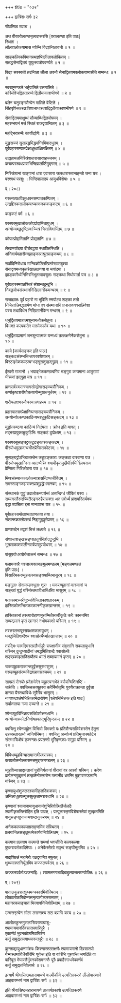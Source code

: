 +++
title = "०३२"

+++
द्वात्रिंशः सर्गः ३२   
  
श्रीवसिष्ठ उवाच ।  
  
अथ वीरवरोत्कण्ठनृत्यदप्सरसि [वरात्कण्ठा इति पाठः]   
स्थिता ।  
लीलावलोकयामास व्योम्नि विद्यान्वितावनौ ॥ १ ॥  
  
साङ्कल्पिकविमानस्थज्ञप्तिलीलावलोकितम् ।  
सन्नद्धसेनाद्वितयं युयुत्स्वत्रोपवर्ण्यते ॥ १ ॥  
  
विद्या सरस्वती तदन्विता लीला अवनौ सेनाद्वितयमवलोकयामासेति सम्बन्धः ॥ १   
॥  
  
स्वराष्ट्रमण्डले भर्तृपालिते बलमालिते ।  
कस्मिंश्चिद्विततारण्ये द्वितीयाकाशभीषणे ॥ २ ॥  
  
बलेन चतुरङ्गसैन्येन मालिते वेष्टिते ।   
सिंहवृश्चिकरक्षःपिशाचाधारत्वाद्द्वितीयाकाशभीषणे ॥ २ ॥  
  
सेनाद्वितयमाक्षुब्धं सौम्याब्धिद्वितयोपमम् ।  
महरम्भघनं मत्तं स्थितं राजद्वयान्वितम् ॥ ३ ॥  
  
महद्भिरारम्भैः कार्योद्योगैः ॥ ३ ॥  
  
युद्धसज्जं सुसन्नद्धमिद्धमग्निमिवाद्भुतम् ।  
पूर्वप्रहारसम्पातप्रेक्षाक्षुब्धाक्षिलक्षितम् ॥ ४ ॥  
  
उद्यतामलनिस्त्रिंशधारासारवहज्जनम् ।  
कचत्परश्वधप्रासभिन्दिपालर्ष्टिमुद्गरम् ॥ ५ ॥  
  
निस्त्रिंशानां खड्गानां धारा एवासारा जलधारास्तान्वहन्तो जना यत्र ।   
परश्वधं परशुः । भिन्दिपालादय आयुधविशेषाः ॥ ५ ॥  
  
प्। २०८)  
  
गरुत्मत्पक्षविक्षुब्धवनसम्पातकम्पितम् ।  
उद्यद्दिनकरालोकचञ्चत्कनककङ्कटम् ॥ ६ ॥  
  
कङ्कटं वर्म ॥ ६ ॥  
  
परस्परमुखालोककोपप्रोद्दामितायुधम् ।  
अन्योन्यबद्धदृष्टित्वाच्चित्रं भित्ताविवार्पितम् ॥ ७ ॥  
  
कोपात्प्रोद्दामितानि प्रोद्यतानि ॥ ७ ॥  
  
लेखामर्यादया दीर्घबद्धया स्थापितस्थिति ।  
अनिवार्यमहासैन्यझाङ्काराश्रुतसङ्कथम् ॥ ८ ॥  
  
सर्पादिनिरोधाय मान्त्रिकोल्लिखितरेखासदृश्या   
सेनाद्वयमध्यकृतरेखालक्षणया वा मर्यादया ।   
झाङ्कारैर्ध्वनिभिरभिभूतत्वादश्रुताः सङ्कथा मिथोवार्ता यत्र ॥ ८ ॥  
  
पूर्वप्रहारस्मयतश्चिरं संशान्तदुन्दुभि ।  
निबद्धयोधसंस्थाननिखिलानीकमन्थरम् ॥ ९ ॥  
  
राजाज्ञातः पूर्वं प्रहारो मा भूदिति स्मयोऽत्र शङ्का ततो   
निमित्तान्निबद्धप्रायेण योधा एव संस्थानानि प्रधानावयवसन्निवेशा   
यस्य तथाविधेन निखिलानीकेन मन्थरम् ॥ ९ ॥  
  
धनुर्द्वितयमात्रात्मशून्यमध्यैकसेतुना ।  
विभक्तं कल्पवातेन मत्तमेकार्णवं यथा ॥ १० ॥  
  
धनुर्द्वितयप्रमाणं जनशून्यात्मकं यन्मध्यं तल्लक्षणेनैकसेतुना ॥   
१० ॥  
  
काये [कार्यसङ्कर इति पाठः]   
सङ्कटसंरम्भचिन्तापरवशेश्वरम् ।  
विरटड्भेककण्ठत्वग्भङ्गुरातुरहृद्गुहम् ॥ ११ ॥  
  
ईश्वरौ राजानौ । भयाद्भेककण्ठत्वगिव भङ्गुरा कम्पमाना आतुराणां   
भीरूणां हृद्गुहा यत्र ॥ ११ ॥  
  
प्राणसर्वस्वसन्त्यागसोद्योगासङ्ख्यसैनिकम् ।  
कर्णाकृष्टशरौघौघत्यागोन्मुखधनुर्धरम् ॥ १२ ॥  
  
शरौघलक्षणस्यौघस्य प्रवाहस्य ॥ १२ ॥  
  
प्रहारपातसम्प्रेक्षानिष्पन्दासङ्ख्यसैनिकम् ।  
अन्योन्योत्कण्ठकाठिन्यभरभ्रुकुटिसङ्कटम् ॥ १३ ॥  
  
युद्धोत्कण्ठया काठिन्यं निर्दयता । क्रोध इति यावत् ।   
तद्भरप्रयुक्तभ्रुकुटिभिः सङ्कटं दुष्प्रेक्ष्यम् ॥ १३ ॥  
  
परस्परसुसङ्घट्टकटुटङ्कारकङ्कटम् ।  
वीरयोधमुखादग्धभीरुप्रेप्सितकोटरम् ॥ १४ ॥  
  
सुसङ्घट्टोऽभिघातस्तेन कटुटङ्काराः कङ्कटा वारबाणा यत्र ।   
वीरयोधमुखाग्निना आदग्धैरिव श्यामीकृतमुखैर्भीरुभिर्निलयनाय   
प्रेप्सिता गिरिकोटरा यत्र ॥ १४ ॥  
  
मिथःसंस्थानकालोकमात्रासन्दिग्धजीवितम् ।  
समस्ताङ्गरुहासक्तप्रांशुवृद्धेभमानवम् ॥ १५ ॥  
  
संस्थानकं युद्धं तदालोकनपर्यन्तं असन्दिग्धं जीवितं यस्य ।   
सम्यगस्तैरुदञ्चितैरङ्गरुहैरासक्ता अत एवोर्ध्वं प्रांशवस्तिर्यक्च   
वृद्धा उपचिता इभा मानवाश्च यत्र ॥ १५ ॥  
  
पूर्वप्रहारसम्प्रेक्षाव्यग्रप्राणतया तया ।  
संशान्तकल्लोलरवं निद्रामुद्रपुरोपमम् ॥ १६ ॥  
  
प्राणशब्देन तद्वशं चित्तं लक्ष्यते ॥ १६ ॥  
  
संशान्तशङ्खसङ्घाततूर्यनिर्ह्राददुन्दुभि ।  
भूतलाकाशसंलीनसर्वपांसुपयोधरम् ॥ १७ ॥  
  
पांसुपयोधरयोर्यथाक्रमं सम्बन्धः ॥ १७ ॥  
  
पलायनपरैः पश्चात्त्यक्तमङ्गुलमण्डलम् [मङ्गलमण्डलं   
इति पाठः] ।  
विसारिमकरव्यूहमत्स्यसङ्ख्याब्धिभासुरम् ॥ १८ ॥  
  
मङ्गुलाः सेनामण्डनभूताः शूराः । मकरव्यूहानां मत्स्यानां च   
सङ्ख्यं युद्धं यस्मिंस्तथाविधाब्धिरिव भासुरम् ॥ १८ ॥  
  
पताकामञ्जरीपुञ्जविजिताकाशतारकम् ।  
हास्तिकोत्तम्भितकरकाननीकृतखान्तरम् ॥ १९ ॥  
  
हास्तिकानां हस्त्यारोहाणामुत्तम्भितैरूर्घ्वीकृतैः करैः काननमिव   
सम्पद्यमानं कृतं खान्तरं नभोवकाशो यस्मिन् ॥ १९ ॥  
  
तरत्तरलभापूरसपक्षसकलायुधम् ।  
धमद्धमितिशब्दैश्च श्वासोत्थैर्घ्मातखान्तरम् ॥ २० ॥  
  
तरद्भिः प्लवद्भिस्तरलैर्भापूरैः सपक्षाणीव संवृत्तानि सकलायुधानि   
यस्मिन् दुन्दुभ्यादीनां धमद्धमितिशब्दैः श्वासोत्थैः   
शङ्खकाहलादिशब्दैश्च ध्मातं शब्दायमानं कृतम् ॥ २० ॥  
  
चक्रव्यूहकराक्रान्तदुर्वृत्तसुरभासुरम् ।  
गरुडव्यूहसंरम्भविद्रवन्नागसञ्चयम् ॥ २१ ॥  
  
साम्प्रतं सेनयोः प्रदेशभेदेन व्यूहरचनाभेदं वर्णयन्विशिनष्टि -   
चक्रेति । क्वचिच्चक्रव्यूहस्य करैर्निर्मातृभिः पुरुषैराक्रान्ता दुर्वृत्ता   
दानवा यैस्तथाविधैः सुरैरिव भासुरम् ।   
नागशब्दश्लेषभित्तिकाभेदारोपेण [श्लेषनिमित्तक इति पाठः]   
सर्पात्मतया गजा उच्यन्ते ॥ २१ ॥  
  
श्येनव्यूहविभिन्नाग्रसन्निवेशोत्तमध्वनि ।  
अन्योन्यास्फोटनिःशेषप्रपतद्भूरिवृन्दकम् ॥ २२ ॥  
  
क्वचित्तु श्येनव्यूहेन विभिन्नो विभक्तो यः प्रतिसैन्यसन्निवेशस्तेन हेतुना   
उत्तमस्तारतमो ध्वनिर्यस्मिन् । क्वचित्तु अन्योन्यं प्रतिभुजास्फोटेन   
संरम्भान्निःशेषं कृत्स्नशः प्रपतन्तो भूरिवृन्दकाः समूहा यस्मिन् ॥   
२२ ॥  
  
विविधव्यूहविन्यासवान्तवीरवरारवम् ।  
करप्रतोलनोल्लासमत्तमुद्गरमण्डलम् ॥ २३ ॥  
  
व्यूहविन्यासाद्वान्तानां पुरोनिर्गतानां वीराणां वर आरवो यस्मिन् । करेण   
प्रतोलनमुद्यमनं तत्कृतेनोल्लासेन मत्तानीव भ्रमन्ति मुद्गरमण्डलानि   
यस्मिन् ॥ २३ ॥  
  
कृष्णायुधांशुजलदश्यामीकृतदिवाकरम् ।  
अनिलाधूतपल्यूलसूत्कृताभशरध्वनि ॥ २४ ॥  
  
कृष्णानां श्यामानामायुधानामंशुभिरिवोत्थितैर्जलदैः   
श्यामीकृतस्तिरोहित इति यावत् । पल्यूलास्तृणविशेषास्तेषां सूत्कृतमिति   
वायुसङ्घट्टनजन्यशब्दानुकरणम् ॥ २४ ॥  
  
अनेककल्पकल्पाग्रसवृन्दमिव संस्थितम् ।  
प्रलयानिलसङ्क्षुब्धमेकार्णवमिवोत्थितम् ॥ २५ ॥  
  
कल्पाय प्रलयाय कल्पन्ते समर्था भवन्तीति कल्पकल्पाः   
पुष्करावर्तकादिमेघाः । अनेकैस्तैरग्रे सवृन्दं सङ्घीभूतमिव ॥ २५ ॥  
  
सद्यश्छिन्नं महामेरोः पक्षद्वयमिव स्फुरत् ।  
क्षुब्धमारुतनिर्धूतमिव कज्जलपर्वतम् ॥ २६ ॥  
  
कज्जलपर्वतोऽञ्जनाद्रिः । श्यामतमगजादिबाहुल्यात्तत्साम्योक्तिः ॥ २६ ॥  
  
प्। २०९)  
  
पातालकुहरात्क्षुब्धमन्धकारमिवोत्थितम् ।  
लोकालोकमिवोन्मत्तनृत्यलोललसत्तटम् ।  
महानरकसङ्घातं भित्त्वावनिमिवोत्थितम् ॥ २७ ॥  
  
उन्मत्तनृत्येन लोला लसन्तश्च तटा वप्राणि यस्य ॥ २७ ॥  
  
आलोलकुन्तमुसलासिपरश्वघांशु-  
श्यामायमानदिवसातपवारिपूरैः ।  
एकार्णवं भुवनकोशमिवाचिरेण  
कर्तुं समुद्यतमगाधमनन्तपूरैः ॥ २८ ॥  
  
कुन्ताद्यायुधानामंशवः किरणास्तल्लक्षणैः श्यामायमानो दिवसातपो   
येभ्यस्तथाविधैर्वारिभिः पूर्यन्त इति वा वारिभिः पूरयन्ति जगदिति वा   
वारिपूरा मेघास्तैर्भुवनकोशमनन्तैः पूरैः प्रवाहैरगाधमेकार्णवं   
कर्तुं समुद्यतमिवेत्यर्थः ॥ २८ ॥  
  
इत्यार्षे श्रीवासिष्ठमहारामायणे वाल्मीकीये उत्पत्तिप्रकरणे लीलोपाख्याने   
आहवारम्भणं नाम द्वात्रिंशः सर्गः ॥ ३२ ॥  
  
इति श्रीवासिष्ठमहारामायणे तात्पर्यप्रकाशे उत्पत्तिप्रकरणे   
आहवारम्भणं नाम द्वात्रिंशः सर्गः ॥ ३२ ॥  
  
  